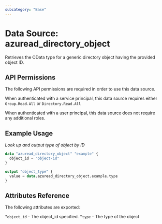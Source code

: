 ```yaml
---
subcategory: "Base"
---
```


# Data Source: azuread_directory_object

Retrieves the OData type for a generic directory object having the provided object ID.

## API Permissions

The following API permissions are required in order to use this data source.

When authenticated with a service principal, this data source requires either `Group.Read.All` or `Directory.Read.All`

When authenticated with a user principal, this data source does not require any additional roles.

## Example Usage

*Look up and output type of object by ID*
```terraform
data "azuread_directory_object" "example" {
  object_id = "object-id"
}

output "object_type" {
  value = data.azuread_directory_object.example.type
}
```

## Attributes Reference 

The following attributes are exported:

*`object_id` - The object_id specified.
*`type` - The type of the object
